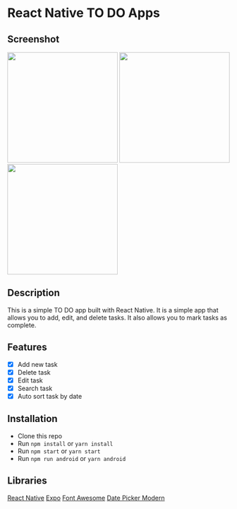 # React Native TO DO Apps

## Screenshot
<img src="https://user-images.githubusercontent.com/89149429/214511426-924ee021-3cca-4dc6-aedc-70dd27add8b3.png" width="250"/> <img src="https://user-images.githubusercontent.com/89149429/214511828-814f8228-77fe-4aa0-9e36-2d01f0997da0.png" width="250"/> <img src="https://user-images.githubusercontent.com/89149429/214512031-b96b22e4-5e17-4eac-ae86-1c342415490d.png" width="250"/> 

## Description

This is a simple TO DO app built with React Native. It is a simple app that allows you to add, edit, and delete tasks. It also allows you to mark tasks as complete.

## Features

- [x] Add new task
- [x] Delete task
- [x] Edit task
- [x] Search task
- [x] Auto sort task by date

## Installation

- Clone this repo
- Run `npm install` or `yarn install`
- Run `npm start` or `yarn start`
- Run `npm run android` or `yarn android`

## Libraries

[React Native](https://reactnative.dev/)
[Expo](https://expo.io/)
[Font Awesome](https://fontawesome.com/)
[Date Picker Modern](https://www.npmjs.com/package/react-native-date-picker-modern)
